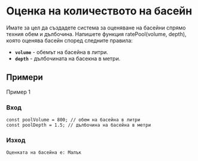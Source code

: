 # Оценка на количеството на басейн

Имате за цел да създадете система за оценяване на басейни спрямо техния обем и дълбочина. Напишете функция ratePool(volume, depth), която оценява басейн според следните правила:

* **`volume`** - обемът на басейна в литри.
* **`depth`** - дълбочината на басекна в метри.

## Примери

Пример 1

### Вход

    const poolVolume = 800; // обем на басейна в литри
    const poolDepth = 1.5; // дълбочина на басейна в метри

### Изход

    Оценката на басейна е: Малък
